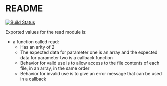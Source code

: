 # README

[![Build Status](https://travis-ci.com/khuynh92/03-asynchronous-callbacks.svg?branch=master)](https://travis-ci.com/khuynh92/03-asynchronous-callbacks)

Exported values for the read module is:
  - a function called read:
    - Has an arity of 2
    - The expected data for parameter one is an array and the expected data for parameter two is a callback function
    - Behavior for valid use is to allow access to the file contents of each file, in an array, in the same order
    - Behavior for invalid use is to give an error message that can be used in a callback